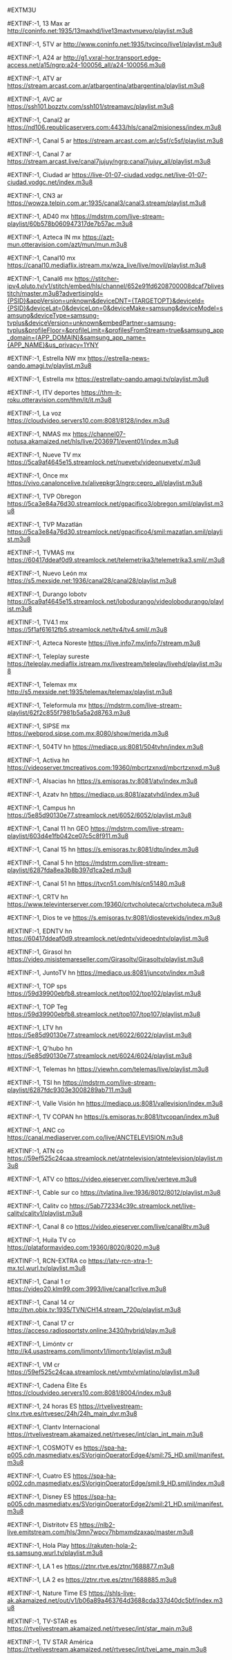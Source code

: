 #EXTM3U

#EXTINF:-1, 13 Max ar
http://coninfo.net:1935/13maxhd/live13maxtvnuevo/playlist.m3u8

#EXTINF:-1, 5TV ar
http://www.coninfo.net:1935/tvcinco/live1/playlist.m3u8

#EXTINF:-1, A24 ar
http://g1.vxral-hor.transport.edge-access.net/a15/ngrp:a24-100056_all/a24-100056.m3u8

#EXTINF:-1, ATV ar
https://stream.arcast.com.ar/atbargentina/atbargentina/playlist.m3u8

#EXTINF:-1, AVC ar
https://ssh101.bozztv.com/ssh101/streamavc/playlist.m3u8

#EXTINF:-1, Canal2 ar
https://nd106.republicaservers.com:4433/hls/canal2misioness/index.m3u8

#EXTINF:-1, Canal 5 ar
https://stream.arcast.com.ar/c5sf/c5sf/playlist.m3u8

#EXTINF:-1, Canal 7 ar
https://stream.arcast.live/canal7jujuy/ngrp:canal7jujuy_all/playlist.m3u8

#EXTINF:-1, Ciudad ar
https://live-01-07-ciudad.vodgc.net/live-01-07-ciudad.vodgc.net/index.m3u8

#EXTINF:-1, CN3 ar
https://wowza.telpin.com.ar:1935/canal3/canal3.stream/playlist.m3u8

#EXTINF:-1, AD40 mx
https://mdstrm.com/live-stream-playlist/60b578b060947317de7b57ac.m3u8

#EXTINF:-1, Azteca IN mx
https://azt-mun.otteravision.com/azt/mun/mun.m3u8

#EXTINF:-1, Canal10 mx
https://canal10.mediaflix.istream.mx/wza_live/live/movil/playlist.m3u8

#EXTINF:-1, Canal6 mx
https://stitcher-ipv4.pluto.tv/v1/stitch/embed/hls/channel/652e91fd6208700008dcaf7blivestitch/master.m3u8?advertisingId={PSID}&appVersion=unknown&deviceDNT={TARGETOPT}&deviceId={PSID}&deviceLat=0&deviceLon=0&deviceMake=samsung&deviceModel=samsung&deviceType=samsung-tvplus&deviceVersion=unknown&embedPartner=samsung-tvplus&profileFloor=&profileLimit=&profilesFromStream=true&samsung_app_domain={APP_DOMAIN}&samsung_app_name={APP_NAME}&us_privacy=1YNY

#EXTINF:-1, Estrella NW mx
https://estrella-news-oando.amagi.tv/playlist.m3u8

#EXTINF:-1, Estrella mx
https://estrellatv-oando.amagi.tv/playlist.m3u8

#EXTINF:-1, ITV deportes
https://thm-it-roku.otteravision.com/thm/it/it.m3u8

#EXTINF:-1, La voz
https://cloudvideo.servers10.com:8081/8128/index.m3u8

#EXTINF:-1, NMAS mx
https://channel07-notusa.akamaized.net/hls/live/2036971/event01/index.m3u8

#EXTINF:-1, Nueve TV mx
https://5ca9af4645e15.streamlock.net/nuevetv/videonuevetv/.m3u8

#EXTINF:-1, Once mx
https://vivo.canaloncelive.tv/alivepkgr3/ngrp:cepro_all/playlist.m3u8

#EXTINF:-1, TVP Obregon
https://5ca3e84a76d30.streamlock.net/gpacifico3/obregon.smil/playlist.m3u8

#EXTINF:-1, TVP Mazatlán
https://5ca3e84a76d30.streamlock.net/gpacifico4/smil:mazatlan.smil/playlist.m3u8

#EXTINF:-1, TVMAS mx
https://60417ddeaf0d9.streamlock.net/telemetrika3/telemetrika3.smil/.m3u8

#EXTINF:-1, Nuevo León mx
https://s5.mexside.net:1936/canal28/canal28/playlist.m3u8

#EXTINF:-1, Durango lobotv
https://5ca9af4645e15.streamlock.net/lobodurango/videolobodurango/playlist.m3u8

#EXTINF:-1, TV4.1 mx
https://5f1af61612fb5.streamlock.net/tv4/tv4.smil/.m3u8

#EXTINF:-1, Azteca Noreste
https://live.info7.mx/info7/stream.m3u8

#EXTINF:-1, Teleplay sureste
https://teleplay.mediaflix.istream.mx/livestream/teleplay/livehd/playlist.m3u8

#EXTINF:-1, Telemax mx
http://s5.mexside.net:1935/telemax/telemax/playlist.m3u8

#EXTINF:-1, Teleformula mx
https://mdstrm.com/live-stream-playlist/62f2c855f7981b5a5a2d8763.m3u8

#EXTINF:-1, SIPSE mx
https://webprod.sipse.com.mx:8080/show/merida.m3u8

#EXTINF:-1, 504TV hn
https://mediacp.us:8081/504tvhn/index.m3u8

#EXTINF:-1, Activa hn
https://videoserver.tmcreativos.com:19360/mbcrtzxnxd/mbcrtzxnxd.m3u8

#EXTINF:-1, Alsacias hn
https://s.emisoras.tv:8081/atv/index.m3u8

#EXTINF:-1, Azatv hn
https://mediacp.us:8081/azatvhd/index.m3u8

#EXTINF:-1, Campus hn
https://5e85d90130e77.streamlock.net/6052/6052/playlist.m3u8

#EXTINF:-1, Canal 11 hn GEO
https://mdstrm.com/live-stream-playlist/603d4e1fb042ce07c5c8f911.m3u8

#EXTINF:-1, Canal 15 hn
https://s.emisoras.tv:8081/dtp/index.m3u8

#EXTINF:-1, Canal 5 hn
https://mdstrm.com/live-stream-playlist/6287fda8ea3b8b397d1ca2ed.m3u8

#EXTINF:-1, Canal 51 hn
https://tvcn51.com/hls/cn51480.m3u8

#EXTINF:-1, CRTV hn
https://www.televinterserver.com:19360/crtvcholuteca/crtvcholuteca.m3u8

#EXTINF:-1, Dios te ve
https://s.emisoras.tv:8081/diostevekids/index.m3u8

#EXTINF:-1, EDNTV hn
https://60417ddeaf0d9.streamlock.net/edntv/videoedntv/playlist.m3u8

#EXTINF:-1, Girasol hn
https://video.misistemareseller.com/Girasoltv/Girasoltv/playlist.m3u8

#EXTINF:-1, JuntoTV hn
https://mediacp.us:8081/juncotv/index.m3u8

#EXTINF:-1, TOP sps
https://59d39900ebfb8.streamlock.net/top102/top102/playlist.m3u8

#EXTINF:-1, TOP Teg
https://59d39900ebfb8.streamlock.net/top107/top107/playlist.m3u8

#EXTINF:-1, LTV hn
https://5e85d90130e77.streamlock.net/6022/6022/playlist.m3u8

#EXTINF:-1, Q'hubo hn
https://5e85d90130e77.streamlock.net/6024/6024/playlist.m3u8

#EXTINF:-1, Telemas hn
https://viewhn.com/telemas/live/playlist.m3u8

#EXTINF:-1, TSI hn
https://mdstrm.com/live-stream-playlist/6287fdc9303e3008289ab711.m3u8

#EXTINF:-1, Valle Visión hn
https://mediacp.us:8081/vallevision/index.m3u8

#EXTINF:-1, TV COPAN hn
https://s.emisoras.tv:8081/tvcopan/index.m3u8

#EXTINF:-1, ANC co
https://canal.mediaserver.com.co/live/ANCTELEVISION.m3u8

#EXTINF:-1, ATN co
https://59ef525c24caa.streamlock.net/atntelevision/atntelevision/playlist.m3u8

#EXTINF:-1, ATV co
https://video.ejeserver.com/live/verteve.m3u8

#EXTINF:-1, Cable sur co
https://tvlatina.live:1936/8012/8012/playlist.m3u8

#EXTINF:-1, Calitv co
https://5ab772334c39c.streamlock.net/live-calitv/calitv1/playlist.m3u8

#EXTINF:-1, Canal 8 co
https://video.ejeserver.com/live/canal8tv.m3u8

#EXTINF:-1, Huila TV co
https://plataformavideo.com:19360/8020/8020.m3u8

#EXTINF:-1, RCN-EXTRA co
https://latv-rcn-xtra-1-mx.tcl.wurl.tv/playlist.m3u8

#EXTINF:-1, Canal 1 cr
https://video20.klm99.com:3993/live/canal1crlive.m3u8

#EXTINF:-1, Canal 14 cr
http://tvn.obix.tv:1935/TVN/CH14.stream_720p/playlist.m3u8

#EXTINF:-1, Canal 17 cr
https://acceso.radiosportstv.online:3430/hybrid/play.m3u8

#EXTINF:-1, Limóntv cr
http://k4.usastreams.com/limontv1/limontv1/playlist.m3u8

#EXTINF:-1, VM cr
https://59ef525c24caa.streamlock.net/vmtv/vmlatino/playlist.m3u8

#EXTINF:-1, Cadena Élite Es
https://cloudvideo.servers10.com:8081/8004/index.m3u8

#EXTINF:-1, 24 horas ES
https://rtvelivestream-clnx.rtve.es/rtvesec/24h/24h_main_dvr.m3u8

#EXTINF:-1, Clantv Internacional
https://rtvelivestream.akamaized.net/rtvesec/int/clan_int_main.m3u8

#EXTINF:-1, COSMOTV es
https://spa-ha-p005.cdn.masmediatv.es/SVoriginOperatorEdge4/smil:75_HD.smil/manifest.m3u8

#EXTINF:-1, Cuatro ES
https://spa-ha-p002.cdn.masmediatv.es/SVoriginOperatorEdge/smil:9_HD.smil/index.m3u8

#EXTINF:-1, Disney ES
https://spa-ha-p005.cdn.masmediatv.es/SVoriginOperatorEdge2/smil:21_HD.smil/manifest.m3u8

#EXTINF:-1, Distritotv ES
https://nlb2-live.emitstream.com/hls/3mn7wpcv7hbmxmdzaxap/master.m3u8

#EXTINF:-1, Hola Play
https://rakuten-hola-2-es.samsung.wurl.tv/playlist.m3u8

#EXTINF:-1, LA 1 es
https://ztnr.rtve.es/ztnr/1688877.m3u8

#EXTINF:-1, LA 2 es
https://ztnr.rtve.es/ztnr/1688885.m3u8

#EXTINF:-1, Nature Time ES
https://shls-live-ak.akamaized.net/out/v1/b06a89a463764d3688cda337d40dc5bf/index.m3u8

#EXTINF:-1, TV-STAR es
https://rtvelivestream.akamaized.net/rtvesec/int/star_main.m3u8

#EXTINF:-1, TV STAR América
https://rtvelivestream.akamaized.net/rtvesec/int/tvei_ame_main.m3u8
